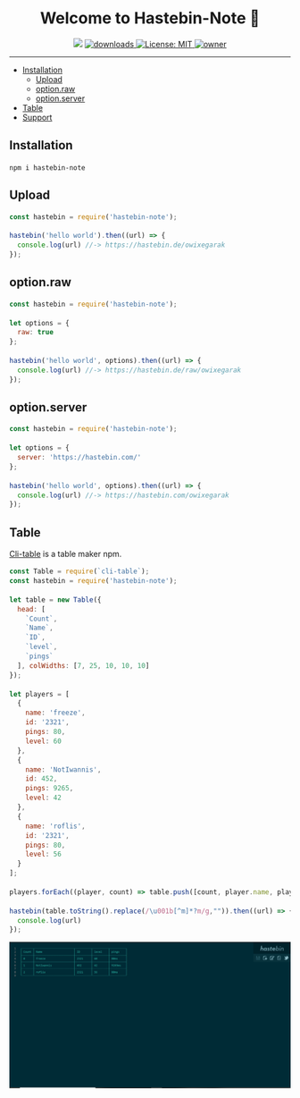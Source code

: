 <h1 align="center">Welcome to Hastebin-Note 👋</h1>
<p align="center">
  <img src="https://img.shields.io/npm/v/hastebin-note?orange=blue" />
  <a href="https://www.npmjs.com/package/hastebin-note">
    <img alt="downloads" src="https://img.shields.io/npm/dm/hastebin-note.svg?color=blue" target="_blank" />
  </a>
  <a href="https://github.com/freezegr/insta.js/blob/master/LICENSE">
    <img alt="License: MIT" src="https://img.shields.io/badge/license-MIT-yellow.svg" target="_blank" />
  </a>
  <a href="https://discord.gg/pQdhaUBFcc">
    <img src="https://img.shields.io/static/v1?label=owner&message=freezegr&color=blue" alt="owner">
  </a>
</p>

---

- [Installation](#Installation)
    - [Upload](#Upload)
    - [option.raw](#option.raw)
    - [option.server](#option.server)
- [Table](#Table)
- [Support](https://discord.gg/pQdhaUBFcc)

## Installation 

`npm i hastebin-note`

## Upload

```js
const hastebin = require('hastebin-note');

hastebin('hello world').then((url) => {
  console.log(url) //-> https://hastebin.de/owixegarak
});
```

## option.raw

```js
const hastebin = require('hastebin-note');

let options = {
  raw: true
};

hastebin('hello world', options).then((url) => {
  console.log(url) //-> https://hastebin.de/raw/owixegarak
});
```

## option.server

```js
const hastebin = require('hastebin-note');

let options = {
  server: 'https://hastebin.com/'
};

hastebin('hello world', options).then((url) => {
  console.log(url) //-> https://hastebin.com/owixegarak
});
```

## Table

[Cli-table](https://www.npmjs.com/package/cli-table) is a table maker npm.

```js
const Table = require(`cli-table`);
const hastebin = require('hastebin-note');

let table = new Table({
  head: [
    `Count`,
    `Name`,
    `ID`,
    `level`,
    `pings`
  ], colWidths: [7, 25, 10, 10, 10]
});

let players = [
  {
    name: 'freeze',
    id: '2321',
    pings: 80,
    level: 60
  },
  {
    name: 'NotIwannis',
    id: 452,
    pings: 9265,
    level: 42
  },
  {
    name: 'roflis',
    id: '2321',
    pings: 80,
    level: 56
  }
];

players.forEach((player, count) => table.push([count, player.name, player.id, player.level, player.pings+'ms']));

hastebin(table.toString().replace(/\u001b[^m]*?m/g,"")).then((url) => {
  console.log(url)
});
```
<img src="./img/table.png"/>